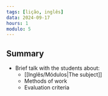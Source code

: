 ```yaml
---
tags: [lição, inglês]
data: 2024-09-17
hours: 1
modulo: 5
---
```


## Summary
- Brief talk with the students about:
	- [[Inglês/Módulos|The subject]]
	- Methods of work
	- Evaluation criteria